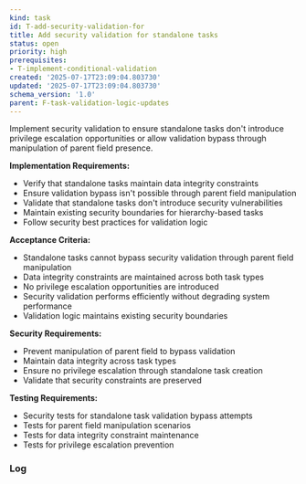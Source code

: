 ```yaml
---
kind: task
id: T-add-security-validation-for
title: Add security validation for standalone tasks
status: open
priority: high
prerequisites:
- T-implement-conditional-validation
created: '2025-07-17T23:09:04.803730'
updated: '2025-07-17T23:09:04.803730'
schema_version: '1.0'
parent: F-task-validation-logic-updates
---
```

Implement security validation to ensure standalone tasks don't introduce privilege escalation opportunities or allow validation bypass through manipulation of parent field presence.

**Implementation Requirements:**
- Verify that standalone tasks maintain data integrity constraints
- Ensure validation bypass isn't possible through parent field manipulation
- Validate that standalone tasks don't introduce security vulnerabilities
- Maintain existing security boundaries for hierarchy-based tasks
- Follow security best practices for validation logic

**Acceptance Criteria:**
- Standalone tasks cannot bypass security validation through parent field manipulation
- Data integrity constraints are maintained across both task types
- No privilege escalation opportunities are introduced
- Security validation performs efficiently without degrading system performance
- Validation logic maintains existing security boundaries

**Security Requirements:**
- Prevent manipulation of parent field to bypass validation
- Maintain data integrity across task types
- Ensure no privilege escalation through standalone task creation
- Validate that security constraints are preserved

**Testing Requirements:**
- Security tests for standalone task validation bypass attempts
- Tests for parent field manipulation scenarios
- Tests for data integrity constraint maintenance
- Tests for privilege escalation prevention

### Log

